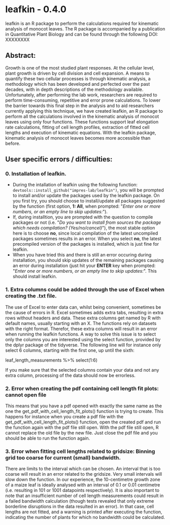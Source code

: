 # leafkin - 0.4.0
leafkin is an R package to perform the calculations required for kinematic analysis of monocot leaves. The R package is accompanied by a publication in Quantitative Plant Biology and can be found through the following DOI: XXXXXXXX


## Abstract:

Growth is one of the most studied plant responses. At the cellular level, plant growth is driven by cell division and cell expansion. A means to quantify these two cellular processes is through kinematic analysis, a methodology which has been developed and perfected over the past decades, with in depth descriptions of the methodology available. Unfortunately, after performing the lab work, researchers are required to perform time-consuming, repetitive and error prone calculations. To lower the barrier towards this final step in the analysis and to aid researchers currently applying this technique, we have created leafkin, an R package to perform all the calculations involved in the kinematic analysis of monocot leaves using only four functions. These functions support leaf elongation rate calculations, fitting of cell length profiles, extraction of fitted cell lengths and execution of kinematic equations. With the leafkin package, kinematic analysis of monocot leaves becomes more accessible than before.


## User specific errors / difficulties:

### 0. Installation of leafkin.

- During the intallation of leafkin using the following function: `devtools::install_github("impres-lab/leafkin")`, you will be prompted to install and/or update the packages used by the leafkin package. On you first try, you should choose to install/update all packages suggested by the function (first option, **1: All**, when prompted: "*Enter one or more numbers, or an empty line to skip updates:*"). 
- If, during installtion, you are prompted with the question to compile packages or not (i.e. "*Do you want to install from sources the package which needs compilation? (Yes/no/cancel)*"), the most stable option here is to choose **no**, since local compilation of the latest uncompiled packages sometimes results in an error. When you select **no**, the latest precompiled version of the packages is installed, which is just fine for leafkin.
- When you have tried this and there is still an error occuring during installation, you should skip updates of the remaining packages causing an error during installation (just hit your **ENTER** key when prompted: "*Enter one or more numbers, or an empty line to skip updates:*". This should install leafkin.

### 1. Extra columns could be added through the use of Excel when creating the .txt file.

The use of Excel to enter data can, whilst being convenient, sometimes be the cause of errors in R. Excel sometimes adds extra tabs, resulting in extra rows without headers and data. These extra columns get named by R with default names, usually starting with an X. The functions rely on datasets with the right format. Therefor, these extra columns will result in an error when running the leafkin functions. A way to solve this issue is to select only the columns you are interested using the select function, provided by the dplyr package of the tidyverse. The following line will for instance only select 6 columns, starting with the first one, up until the sixth:

leaf_length_measurements %>% select(1:6)

If you make sure that the selected columns contain your data and not any extra column, processing of the data should now be errorless. 

### 2. Error when creating the pdf containing cell length fit plots: cannot open file

This means that you have a pdf opened with exactly the same name as the one the get_pdf_with_cell_length_fit_plots() function is trying to create. This happens for instance when you create a pdf file with the get_pdf_with_cell_length_fit_plots() function, open the created pdf and run the function again with the pdf file still open. With the pdf file still open, R cannot replace the old file by the new file. Just close the pdf file and you should be able to run the function again. 

### 3. Error when fitting cell lengths related to gridsize: Binning grid too coarse for current (small) bandwidth.

There are limits to the interval which can be chosen. An interval that is too coarse will result in an error related to the gridsize. Very small intervals will slow down the function. In our experience, the 10-centimetre growth zone of a maize leaf is ideally analysed with an interval of 0.1 or 0.01 centimetre (i.e. resulting in 101 or 1001 datapoints respectively). It is also important to note that an insufficient number of cell length measurements could result in a failed bandwidth calculation (though tests revealed that only extreme borderline disruptions in the data resulted in an error). In that case, cell lengths are not fitted, and a warning is printed after executing the function, indicating the number of plants for which no bandwidth could be calculated.
